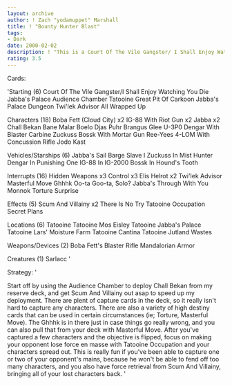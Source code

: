```yaml
---
layout: archive
author: ! Zach "yodamuppet" Marshall
title: ! "Bounty Hunter Blast"
tags:
- Dark
date: 2000-02-02
description: ! "This is a Court Of The Vile Gangster/ I Shall Enjoy Watching You Die deck, with a big emphasis on aliens and bounty hunters."
rating: 3.5
---
```

Cards: 

'Starting (6)
Court Of The Vile Gangster/I Shall Enjoy Watching You Die
Jabba's Palace Audience Chamber
Tatooine Great Pit Of Carkoon
Jabba's Palace Dungeon
Twi'lek Advisor
All Wrapped Up

Characters (18)
Boba Fett (Cloud City) x2
IG-88 With Riot Gun x2
Jabba x2
Chall Bekan
Bane Malar
Boelo
Djas Puhr
Brangus Glee
U-3P0
Dengar With Blaster Carbine
Zuckuss
Bossk With Mortar Gun
Ree-Yees
4-LOM With Concussion Rifle
Jodo Kast

Vehicles/Starships (6)
Jabba's Sail Barge
Slave I
Zuckuss In Mist Hunter
Dengar In Punishing One
IG-88 In IG-2000
Bossk In Hound's Tooth

Interrupts (16)
Hidden Weapons x3
Control x3
Elis Helrot x2
Twi'lek Advisor
Masterful Move
Ghhhk
Oo-ta Goo-ta, Solo?
Jabba's Through With You
Monnok
Torture
Surprise

Effects (5)
Scum And Villainy x2
There Is No Try
Tatooine Occupation
Secret Plans

Locations (6)
Tatooine
Tatooine Mos Eisley
Tatooine Jabba's Palace
Tatooine Lars' Moisture Farm
Tatooine Cantina
Tatooine Jutland Wastes

Weapons/Devices (2)
Boba Fett's Blaster Rifle
Mandalorian Armor

Creatures (1)
Sarlacc '

Strategy: '

Start off by using the Audience Chamber to
deploy Chall Bekan from my reserve deck, and get
Scum And Villainy out asap to speed up my
deployment. There are plent of capture cards in
the deck, so it really isn't hard to capture any
characters. There are also a variety of high
destiny cards that can be used in certain
circumstances (ie; Torture, Masterful Move). The
Ghhhk is in there just in case things go really
wrong, and you can also pull that from your deck
with Masterful Move. After you've captured a few
characters and the objective is flipped, focus on
making your opponent lose force en masse with
Tatooine Occupation and your characters spread
out. This is really fun if you've been able to
capture one or two of your opponent's mains,
because he won't be able to fend off too many
characters, and you also have force retrieval from
Scum And Villainy, bringing all of your lost
characters back.   '